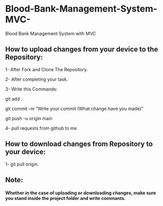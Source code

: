 # Blood-Bank-Management-System-MVC-
Blood Bank Management System with MVC 


## How to upload changes from your device to the Repository:

1- After Fork and Clone The Repository.

2- After completing your task.

3- Write this Commands:

git add .

git commit -m "Write your commit (What change have you made)"

git push -u origin main

4- pull requests from github to me

## How to download changes from Repository to your device:

1- git pull origin.

## Note:

#### Whether in the case of uploading or downloading changes, make sure you stand inside the project folder and write commants.
